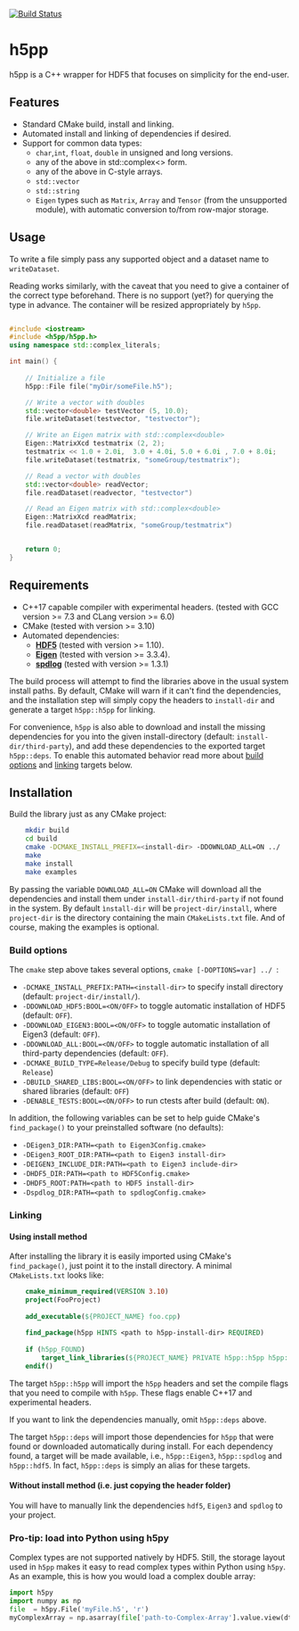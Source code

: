 [![Build Status](https://travis-ci.org/DavidAce/h5pp.svg?branch=master)](https://travis-ci.org/DavidAce/h5pp)

# h5pp
h5pp is a C++ wrapper for HDF5 that focuses on simplicity for the end-user. 
## Features
* Standard CMake build, install and linking.
* Automated install and linking of dependencies if desired.
* Support for common data types:
    - `char`,`int`, `float`, `double` in unsigned and long versions.
    - any of the above in std::complex<> form.
    - any of the above in C-style arrays.
    - `std::vector`
    - `std::string`
    - `Eigen` types such as `Matrix`, `Array` and `Tensor` (from the unsupported module), with automatic conversion to/from row-major storage.

## Usage

To write a file simply pass any supported object and a dataset name to `writeDataset`.

Reading works similarly, with the caveat that you need to give a container of the correct type beforehand. There is no support (yet?)
for querying the type in advance. The container will be resized appropriately by `h5pp`.
 

```c++

#include <iostream>
#include <h5pp/h5pp.h>
using namespace std::complex_literals;

int main() {
    
    // Initialize a file
    h5pp::File file("myDir/someFile.h5");

    // Write a vector with doubles
    std::vector<double> testVector (5, 10.0);
    file.writeDataset(testvector, "testvector");

    // Write an Eigen matrix with std::complex<double>
    Eigen::MatrixXcd testmatrix (2, 2);
    testmatrix << 1.0 + 2.0i,  3.0 + 4.0i, 5.0 + 6.0i , 7.0 + 8.0i;
    file.writeDataset(testmatrix, "someGroup/testmatrix");

    // Read a vector with doubles
    std::vector<double> readVector;
    file.readDataset(readvector, "testvector")

    // Read an Eigen matrix with std::complex<double>
    Eigen::MatrixXcd readMatrix;
    file.readDataset(readMatrix, "someGroup/testmatrix")


    return 0;
}

```




## Requirements
* C++17 capable compiler with experimental headers. (tested with GCC version >= 7.3 and CLang version >= 6.0)
* CMake (tested with version >= 3.10)
* Automated dependencies:
    - [**HDF5**](https://support.hdfgroup.org/HDF5/) (tested with version >= 1.10).
    - [**Eigen**](http://eigen.tuxfamily.org) (tested with version >= 3.3.4).
    - [**spdlog**](https://github.com/gabime/spdlog) (tested with version >= 1.3.1)

The build process will attempt to find the libraries above in the usual system install paths.
By default, CMake will warn if it can't find the dependencies, and the installation step will simply copy the headers to `install-dir` and generate a target `h5pp::h5pp` for linking.

For convenience, `h5pp` is also able to download and install the missing dependencies for you into the given install-directory (default: `install-dir/third-party`),
and add these dependencies to the exported target `h5pp::deps`. To enable this automated behavior read more about [build options](#build-options) and [linking](#linking) targets below.
 


## Installation
Build the library just as any CMake project:

```bash
    mkdir build
    cd build
    cmake -DCMAKE_INSTALL_PREFIX=<install-dir> -DDOWNLOAD_ALL=ON ../
    make
    make install
    make examples
```

By passing the variable `DOWNLOAD_ALL=ON` CMake will download all the dependencies and install them under `install-dir/third-party` if not found in the system. 
By default `ìnstall-dir` will be `project-dir/install`, where `project-dir` is the directory containing the main `CMakeLists.txt` file. And of course, making the examples is optional.

### Build options

The `cmake` step above takes several options, `cmake [-DOPTIONS=var] ../ `:
* `-DCMAKE_INSTALL_PREFIX:PATH=<install-dir>` to specify install directory (default: `project-dir/install/`).
* `-DDOWNLOAD_HDF5:BOOL=<ON/OFF>` to toggle automatic installation of HDF5 (default: `OFF`).
* `-DDOWNLOAD_EIGEN3:BOOL=<ON/OFF>` to toggle automatic installation of Eigen3 (default: `OFF`).
* `-DDOWNLOAD_ALL:BOOL=<ON/OFF>` to toggle automatic installation of all third-party dependencies (default: `OFF`).
* `-DCMAKE_BUILD_TYPE=Release/Debug` to specify build type (default: `Release`)
* `-DBUILD_SHARED_LIBS:BOOL=<ON/OFF>` to link dependencies with static or shared libraries (default: `OFF`)
* `-DENABLE_TESTS:BOOL=<ON/OFF>` to run ctests after build (default: `ON`).


In addition, the following variables can be set to help guide CMake's `find_package()` to your preinstalled software (no defaults):

* `-DEigen3_DIR:PATH=<path to Eigen3Config.cmake>` 
* `-DEigen3_ROOT_DIR:PATH=<path to Eigen3 install-dir>` 
* `-DEIGEN3_INCLUDE_DIR:PATH=<path to Eigen3 include-dir>`
* `-DHDF5_DIR:PATH=<path to HDF5Config.cmake>` 
* `-DHDF5_ROOT:PATH=<path to HDF5 install-dir>` 
* `-Dspdlog_DIR:PATH=<path to spdlogConfig.cmake>` 



### Linking 
#### Using install method
After installing the library it is easily imported using CMake's `find_package()`, just point it to the install directory.
A minimal `CMakeLists.txt` looks like:

```cmake
    cmake_minimum_required(VERSION 3.10)
    project(FooProject)
    
    add_executable(${PROJECT_NAME} foo.cpp)
    
    find_package(h5pp HINTS <path to h5pp-install-dir> REQUIRED)
    
    if (h5pp_FOUND)
        target_link_libraries(${PROJECT_NAME} PRIVATE h5pp::h5pp h5pp::deps)
    endif()
```

The target `h5pp::h5pp` will import the `h5pp` headers and set the compile flags that you need to compile with `h5pp`. These flags enable C++17 and experimental headers.

If you want to link the dependencies manually, omit `h5pp::deps` above.

The target `h5pp::deps` will import those dependencies for `h5pp` that were found or downloaded automatically during install. For each dependency found,
a target will be made available, i.e., `h5pp::Eigen3`, `h5pp::spdlog` and `h5pp::hdf5`. In fact, `h5pp::deps` is simply an alias for these targets.
 

#### Without install method (i.e. just copying the header folder)
You will have to manually link the dependencies `hdf5`, `Eigen3` and `spdlog` to your project.


### Pro-tip: load into Python using h5py
Complex types are not supported natively by HDF5. Still, the storage layout used in `h5pp` makes it easy to read complex types within Python using `h5py`.
As an example, this is how you would load a complex double array:

```python
import h5py
import numpy as np
file  = h5py.File('myFile.h5', 'r')
myComplexArray = np.asarray(file['path-to-Complex-Array'].value.view(dtype=np.complex128))

```